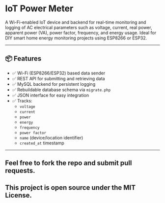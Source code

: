 # IoT Power Meter

A Wi-Fi-enabled IoT device and backend for real-time monitoring and logging of AC electrical parameters such as voltage, current, real power, apparent power (VA), power factor, frequency, and energy usage. Ideal for DIY smart home energy monitoring projects using ESP8266 or ESP32.

---

## 📦 Features

- ✅ Wi-Fi (ESP8266/ESP32) based data sender
- ✅ REST API for submitting and retrieving data
- ✅ MySQL backend for persistent logging
- ✅ Rebuildable database schema via `migrate.php`
- ✅ JSON interface for easy integration
- ✅ Tracks:
  - `voltage`
  - `current`
  - `power`
  - `energy`
  - `frequency`
  - `power factor`
  - `name` (device/location identifier)
  - `created_at` timestamp

---

## Feel free to fork the repo and submit pull requests. 
## This project is open source under the MIT License.